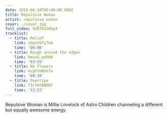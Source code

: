 ```yaml
---
date: 2019-08-10T05:00:00.000Z
title: Repulsive Woman
artist: repulsive_woman
cover: ./cover.jpg
full_video: 5UR70i50Gp4
tracklist:
  - title: Relief
    link: 3dpotGFy7nA
    time: '00:00'
  - title: Rough around the edges
    link: OmuxG_wdYH8
    time: '03:55'
  - title: No Flowers
    link: mvpFYmNXkfw
    time: '08:38'
  - title: Overripe
    link: T3r7AtBNOQY
    time: '12:52'
---
```


Repulsive Woman is Millie Lovelock of Astro Children channeling a different but equally awesome energy.
